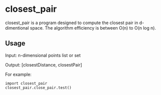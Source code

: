 # closest_pair
closest_pair is a program designed to compute the closest pair in d-dimentional space. The algorithm efficiency is between O(n) to O(n log n).

Usage
-----
Input: n-dimensional points list or set

Output: [closestDistance, closestPair]

For example:
```
import closest_pair
closest_pair.close_pair.test()
```
